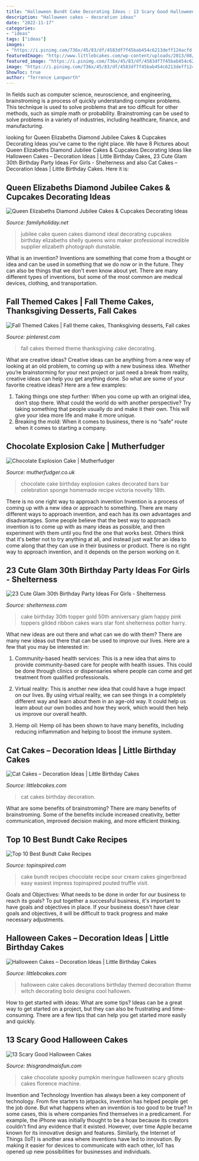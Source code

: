 ```yaml
---
title: "Halloween Bundt Cake Decorating Ideas : 13 Scary Good Halloween Cakes"
description: "Halloween cakes – decoration ideas"
date: "2022-11-17"
categories:
- "ideas"
tags: ["ideas"]
images:
- "https://i.pinimg.com/736x/45/83/df/4583df7f45bab454c6213deff124acfd.jpg"
featuredImage: "http://www.littlebcakes.com/wp-content/uploads/2013/08/Halloween-Cake-Decorations.jpg"
featured_image: "https://i.pinimg.com/736x/45/83/df/4583df7f45bab454c6213deff124acfd.jpg"
image: "https://i.pinimg.com/736x/45/83/df/4583df7f45bab454c6213deff124acfd.jpg"
ShowToc: true
author: "Terrence Langworth"
---
```



In fields such as computer science, neuroscience, and engineering, brainstroming is a process of quickly understanding complex problems. This technique is used to solve problems that are too difficult for other methods, such as simple math or probability. Brainstroming can be used to solve problems in a variety of industries, including healthcare, finance, and manufacturing.

	

		
looking for Queen Elizabeths Diamond Jubilee Cakes &amp; Cupcakes Decorating Ideas you've came to the right place. We have 8 Pictures about Queen Elizabeths Diamond Jubilee Cakes &amp; Cupcakes Decorating Ideas like Halloween Cakes – Decoration Ideas | Little Birthday Cakes, 23 Cute Glam 30th Birthday Party Ideas For Girls - Shelterness and also Cat Cakes – Decoration Ideas | Little Birthday Cakes. Here it is:
		
    
## Queen Elizabeths Diamond Jubilee Cakes &amp; Cupcakes Decorating Ideas

<img loading=lazy src="http://www.familyholiday.net/wp-content/uploads/2012/06/Queen-Elizabeths-Diamond-Jubilee-cakes-cupcakes-Decorating-Ideas_42.jpg" onerror="this.onerror=null;this.src='https://tse3.mm.bing.net/th?id=OIP.3W4DVn1Om5PC4Pp1CmE1xQHaJ4&amp;pid=15.1';" alt="Queen Elizabeths Diamond Jubilee Cakes &amp; Cupcakes Decorating Ideas">

_Source: familyholiday.net_

>jubilee cake queen cakes diamond ideal decorating cupcakes birthday elizabeths shelly queens wins maker professional incredible supplier elizabeth photograph dunstable. 

	

What is an invention?
Inventions are something that come from a thought or idea and can be used in something that we do now or in the future. They can also be things that we don't even know about yet. There are many different types of inventions, but some of the most common are medical devices, clothing, and transportation.

    
## Fall Themed Cakes | Fall Theme Cakes, Thanksgiving Desserts, Fall Cakes

<img loading=lazy src="https://i.pinimg.com/736x/45/83/df/4583df7f45bab454c6213deff124acfd.jpg" onerror="this.onerror=null;this.src='https://tse2.mm.bing.net/th?id=OIP.-y9DHR3UleSOhUwk3d9W3QHaHa&amp;pid=15.1';" alt="Fall Themed Cakes | Fall theme cakes, Thanksgiving desserts, Fall cakes">

_Source: pinterest.com_

>fall cakes themed theme thanksgiving cake decorating. 

	

What are creative ideas?
Creative ideas can be anything from a new way of looking at an old problem, to coming up with a new business idea. Whether you’re brainstorming for your next project or just need a break from reality, creative ideas can help you get anything done. So what are some of your favorite creative ideas? Here are a few examples: 
1) Taking things one step further: When you come up with an original idea, don’t stop there. What could the world do with another perspective? Try taking something that people usually do and make it their own. This will give your idea more life and make it more unique. 
2) Breaking the mold: When it comes to business, there is no “safe” route when it comes to starting a company.

    
## Chocolate Explosion Cake | Mutherfudger

<img loading=lazy src="https://www.mutherfudger.co.uk/wp-content/uploads/2012/10/chocexplosion.jpg" onerror="this.onerror=null;this.src='https://tse4.mm.bing.net/th?id=OIP.DkRRTauktsiNHrcWnUbrlwHaJ4&amp;pid=15.1';" alt="Chocolate Explosion Cake | Mutherfudger">

_Source: mutherfudger.co.uk_

>chocolate cake birthday explosion cakes decorated bars bar celebration sponge homemade recipe victoria novelty 18th. 

	

There is no one right way to approach invention
Invention is a process of coming up with a new idea or approach to something. There are many different ways to approach invention, and each has its own advantages and disadvantages. Some people believe that the best way to approach invention is to come up with as many ideas as possible, and then experiment with them until you find the one that works best. Others think that it's better not to try anything at all, and instead just wait for an idea to come along that they can use in their business or product. There is no right way to approach invention, and it depends on the person working on it.

    
## 23 Cute Glam 30th Birthday Party Ideas For Girls - Shelterness

<img loading=lazy src="https://i.shelterness.com/2017/02/19-glam-30th-birthday-cake-with-pink-ribbon-and-a-gilded-topper.jpg" onerror="this.onerror=null;this.src='https://tse4.mm.bing.net/th?id=OIP.aRbAGTUHJq__sAAjMxbGYAHaNc&amp;pid=15.1';" alt="23 Cute Glam 30th Birthday Party Ideas For Girls - Shelterness">

_Source: shelterness.com_

>cake birthday 30th topper gold 50th anniversary glam happy pink toppers gilded ribbon cakes wars star font shelterness potter harry. 

	

What new ideas are out there and what can we do with them?
There are many new ideas out there that can be used to improve our lives. Here are a few that you may be interested in:
1. Community-based health services: This is a new idea that aims to provide community-based care for people with health issues. This could be done through clinics or dispensaries where people can come and get treatment from qualified professionals.

2. Virtual reality: This is another new idea that could have a huge impact on our lives. By using virtual reality, we can see things in a completely different way and learn about them in an age-old way. It could help us learn about our own bodies and how they work, which would then help us improve our overall health.

3. Hemp oil: Hemp oil has been shown to have many benefits, including reducing inflammation and helping to boost the immune system.

    
## Cat Cakes – Decoration Ideas | Little Birthday Cakes

<img loading=lazy src="http://www.littlebcakes.com/wp-content/uploads/2014/01/Cat-Birthday-Cakes-Pictures.jpg" onerror="this.onerror=null;this.src='https://tse3.mm.bing.net/th?id=OIP.IlstBi70628Tow1VUH3CuwHaJ3&amp;pid=15.1';" alt="Cat Cakes – Decoration Ideas | Little Birthday Cakes">

_Source: littlebcakes.com_

>cat cakes birthday decoration. 

	

What are some benefits of brainstroming?
There are many benefits of brainstroming. Some of the benefits include increased creativity, better communication, improved decision making, and more efficient thinking.

    
## Top 10 Best Bundt Cake Recipes

<img loading=lazy src="https://www.topinspired.com/wp-content/uploads/2013/10/top-10-best-bundt-cake-recipes_03.jpg" onerror="this.onerror=null;this.src='https://tse4.mm.bing.net/th?id=OIP.EzuMP1T6zZU_u-3l-PBMNAHaKi&amp;pid=15.1';" alt="Top 10 Best Bundt Cake Recipes">

_Source: topinspired.com_

>cake bundt recipes chocolate recipe sour cream cakes gingerbread easy easiest impress topinspired pouted truffle visit. 

	

Goals and Objectives: What needs to be done in order for our business to reach its goals?
To put together a successful business, it's important to have goals and objectives in place. If your business doesn't have clear goals and objectives, it will be difficult to track progress and make necessary adjustments.

    
## Halloween Cakes – Decoration Ideas | Little Birthday Cakes

<img loading=lazy src="http://www.littlebcakes.com/wp-content/uploads/2013/08/Halloween-Cake-Decorations.jpg" onerror="this.onerror=null;this.src='https://tse1.mm.bing.net/th?id=OIP.BXQwElwqXjPBny6XEyj5bgHaKc&amp;pid=15.1';" alt="Halloween Cakes – Decoration Ideas | Little Birthday Cakes">

_Source: littlebcakes.com_

>halloween cake cakes decorations birthday themed decoration theme witch decorating bolo designs cool hallowen. 

	

How to get started with ideas: What are some tips?
Ideas can be a great way to get started on a project, but they can also be frustrating and time-consuming. There are a few tips that can help you get started more easily and quickly.

    
## 13 Scary Good Halloween Cakes

<img loading=lazy src="https://www.thisgrandmaisfun.com/wp-content/uploads/2016/10/IMG_9874_2-683x1024-683x1024.jpg" onerror="this.onerror=null;this.src='https://tse4.mm.bing.net/th?id=OIP.lDBmP63bXvh79y0OmpVS1wHaLG&amp;pid=15.1';" alt="13 Scary Good Halloween Cakes">

_Source: thisgrandmaisfun.com_

>cake chocolate spooky pumpkin meringue halloween scary ghosts cakes florence machine. 

	

Invention and Technology
Invention has always been a key component of technology. From fire starters to jetpacks, invention has helped people get the job done. But what happens when an invention is too good to be true? In some cases, this is where companies find themselves in a predicament. For example, the iPhone was initially thought to be a hoax because its creators couldn't find any evidence that it existed. However, over time Apple became known for its innovative design and features. Similarly, the Internet of Things (IoT) is another area where inventions have led to innovation. By making it easier for devices to communicate with each other, IoT has opened up new possibilities for businesses and individuals.


